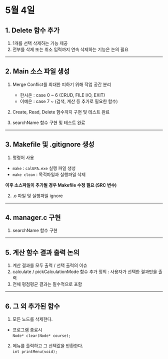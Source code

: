# 5월 4일

## **1. Delete 함수 추가**
1. 1개를 선택 삭제하는 기능 제공
2. 전부를 삭제 또는 취소 입력까지 연속 삭제하는 기능은 논의 필요
---

## **2. Main 소스 파일 생성**

1. Merge Conflict를 최대한 피하기 위해 작업 공간 분리
   - 한시온 : case 0 ~ 6 (CRUD, FILE I/O, EXIT)
   - 이예은 : case 7 ~   (검색, 계산 등 추가로 필요한 함수)

2. Create, Read, Delete 함수까지 구현 및 테스트 완료
3. searchName 함수 구현 및 테스트 완료
---

## **3. Makefile 및 .gitignore 생성**
1. 명령어 사용

- `make` : `calGPA.exe` 실행 파일 생성
- `make clean` : 목적파일과 실행파일 삭제

**이후 소스파일이 추가될 경우 Makefile 수정 필요 (SRC 변수)**

2. .o 파일 및 실행파일 ignore

---
## **4. manager.c 구현**
1. searchName 함수 구현

---
## **5. 계산 함수 결과 출력 논의**   
1. 계산 결과를 모두 출력 / 선택 출력의 이슈
2. calculate / pickCalculationMode 함수 추가 정의 : 사용자가 선택한 결과만을 출력
3. 전체 평점평균 결과는 필수적으로 포함
---
## **6. 그 외 추가된 함수**
1. 모든 노드를 삭제한다.   
- 프로그램 종료시   
`Node* clear(Node* course);`

2.  메뉴를 출력하고 그 선택값을 반환한다.   
`int printMenu(void);`